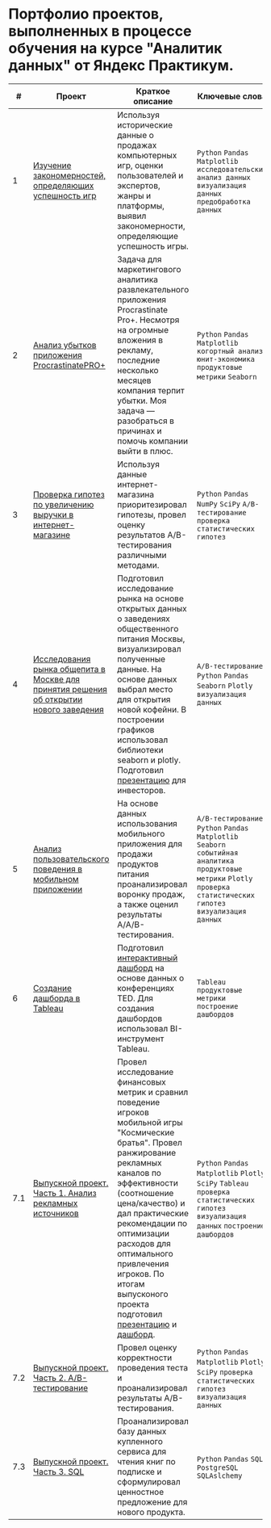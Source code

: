 # Портфолио проектов, выполненных в процессе обучения на курсе "Аналитик данных" от Яндекс Практикум.

| # | Проект | Краткое описание | Ключевые слова |
| --- | --- | --- | --- |
| 1 | [Изучение закономерностей, определяющих успешность игр]() | Используя исторические данные о продажах компьютерных игр, оценки пользователей и экспертов, жанры и платформы, выявил закономерности, определяющие успешность игры. | `Python` `Pandas` `Matplotlib` `исследовательский анализ данных` `визуализация данных` `предобработка данных` |
| 2 | [Анализ убытков приложения ProcrastinatePRO+]() | Задача для маркетингового аналитика развлекательного приложения Procrastinate Pro+. Несмотря на огромные вложения в рекламу, последние несколько месяцев компания терпит убытки. Моя задача — разобраться в причинах и помочь компании выйти в плюс. | `Python` `Pandas` `Matplotlib` `когортный анализ` `юнит-экономика` `продуктовые метрики` `Seaborn` |
| 3 | [Проверка гипотез по увеличению выручки в интернет-магазине]() | Используя данные интернет-магазина приоритезировал гипотезы, провел оценку результатов A/B-тестирования различными методами. | `Python` `Pandas` `NumPy` `SciPy` `А/В-тестирование` `проверка статистических гипотез` |
| 4 | [Исследования рынка общепита в Москве для принятия решения об открытии нового заведения]() | Подготовил исследование рынка на основе открытых данных о заведениях общественного питания Москвы, визуализировал полученные данные. На основе данных выбрал место для открытия новой кофейни. В построении графиков использовал библиотеки seaborn и plotly. Подготовил [презентацию]() для инвесторов. | `А/В-тестирование` `Python` `Pandas` `Seaborn` `Plotly` `визуализация данных` |
| 5 | [Анализ пользовательского поведения в мобильном приложении]() | На основе данных использования мобильного приложения для продажи продуктов питания проанализировал воронку продаж, а также оценил результаты A/A/B-тестирования. | `А/В-тестирование` `Python` `Pandas` `Matplotlib` `Seaborn` `событийная аналитика` `продуктовые метрики` `Plotly` `проверка статистических гипотез` `визуализация данных` |
| 6 | [Создание дашборда в Tableau]() | Подготовил [интерактивный дашборд](https://public.tableau.com/app/profile/alexey.barashkov/viz/project_ted/sheet0?publish=yes) на основе данных о конференциях TED. Для создания дашбордов использовал BI-инструмент Tableau. | `Tableau` `продуктовые метрики` `построение дашбордов` |
| 7.1 | [Выпускной проект. Часть 1. Анализ рекламных источников]() | Провел исследование финансовых метрик и сравнил поведение игроков мобильной игры "Космические братья". Провел ранжирование рекламных каналов по эффективности (соотношение цена/качество) и дал практические рекомендации по оптимизации расходов для оптимального привлечения игроков. По итогам выпусконого проекта подготовил [презентацию]() и [дашборд](https://public.tableau.com/app/profile/alexey.barashkov/viz/project_space_brothers/sheet2?publish=yes). | `Python` `Pandas` `Matplotlib` `Plotly` `SciPy` `Tableau` `проверка статистических гипотез` `визуализация данных` `построение дашбордов` |
| 7.2 | [Выпускной проект. Часть 2. А/В-тестирование]() | Провел оценку корректности проведения теста и проанализировал результаты А/В-тестирования. | `Python` `Pandas` `Matplotlib` `Plotly` `SciPy` `проверка статистических гипотез` `визуализация данных` |
| 7.3 | [Выпускной проект. Часть 3. SQL]() | Проанализировал базу данных купленного сервиса для чтения книг по подписке и сформулировал ценностное предложение для нового продукта. | `Python` `Pandas` `SQL` `PostgreSQL` `SQLAslchemy` |
